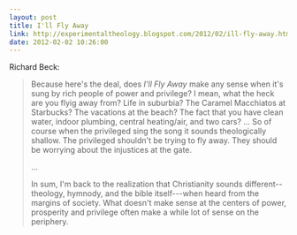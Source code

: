 ```yaml
---
layout: post
title: I'll Fly Away
link: http://experimentaltheology.blogspot.com/2012/02/ill-fly-away.html
date: 2012-02-02 10:26:00
---
```


Richard Beck:
> Because here's the deal, does *I'll Fly Away* make any sense when it's
> sung by rich people of power and privilege? I mean, what the heck are
> you flyig away from? Life in suburbia? The Caramel Macchiatos at
> Starbucks? The vacations at the beach? The fact that you have clean
> water, indoor plumbing, central heating/air, and two cars? ... So of
> course when the privileged sing the song it sounds theologically
> shallow. The privileged shouldn't be trying to fly away. They should
> be worrying about the injustices at the gate.
> 
> ...
> 
> In sum, I'm back to the realization that Christianity sounds
> different--theology, hymnody, and the bible itself---when heard from
> the margins of society. What doesn't make sense at the centers of
> power, prosperity and privilege often make a while lot of sense on the
> periphery.

